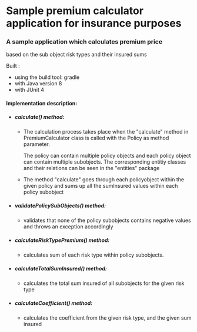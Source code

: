 # Sample premium calculator application for insurance purposes

### A sample application which calculates premium price 
based on the sub object risk types and their insured sums

Built :
* using the build tool: gradle
* with Java version 8
* with JUnit 4

#### Implementation description:


* ##### calculate() method:

    * The calculation process takes place when the "calculate" method 
    in PremiumCalculator class is called with the Policy
    as method parameter.
    
        The policy can contain multiple policy objects and each
        policy object can contain multiple subobjects.
        The corresponding entitiy classes and their relations 
        can be seen in the "entities" package
    
    * The method "calculate" goes through each policyobject 
    within the given policy and sums up all the sumInsured values
    within each policy subobject
    
* ##### validatePolicySubObjects() method:
    
    * validates that none of the policy subobjects contains
    negative values and throws an exception accordingly
    
* ##### calculateRiskTypePremium() method:
    
    * calculates sum of each risk type within policy subobjects.
    
* ##### calculateTotalSumInsured() method:
    
    * calculates the total sum insured of all subobjects
    for the given risk type 
    
* ##### calculateCoefficient() method:
    
    * calculates the coefficient from the given risk type, and 
    the given sum insured
    
    
    

  

 
